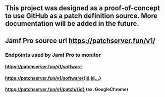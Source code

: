 ## This project was designed as a proof-of-concept to use GitHub as a patch definition source. More documentation will be added in the future.

## Jamf Pro source url https://patchserver.fun/v1/

### Endpoints used by Jamf Pro to monitor
#### https://patchserver.fun/v1/software
#### https://patchserver.fun/v1/software/{id,id,..} 
#### https://patchserver.fun/v1/patch/{id} (ex. GoogleChrome)	
